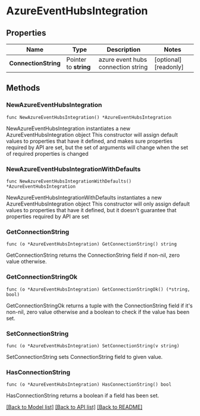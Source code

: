 # AzureEventHubsIntegration

## Properties

Name | Type | Description | Notes
------------ | ------------- | ------------- | -------------
**ConnectionString** | Pointer to **string** | azure event hubs connection string | [optional] [readonly] 

## Methods

### NewAzureEventHubsIntegration

`func NewAzureEventHubsIntegration() *AzureEventHubsIntegration`

NewAzureEventHubsIntegration instantiates a new AzureEventHubsIntegration object
This constructor will assign default values to properties that have it defined,
and makes sure properties required by API are set, but the set of arguments
will change when the set of required properties is changed

### NewAzureEventHubsIntegrationWithDefaults

`func NewAzureEventHubsIntegrationWithDefaults() *AzureEventHubsIntegration`

NewAzureEventHubsIntegrationWithDefaults instantiates a new AzureEventHubsIntegration object
This constructor will only assign default values to properties that have it defined,
but it doesn't guarantee that properties required by API are set

### GetConnectionString

`func (o *AzureEventHubsIntegration) GetConnectionString() string`

GetConnectionString returns the ConnectionString field if non-nil, zero value otherwise.

### GetConnectionStringOk

`func (o *AzureEventHubsIntegration) GetConnectionStringOk() (*string, bool)`

GetConnectionStringOk returns a tuple with the ConnectionString field if it's non-nil, zero value otherwise
and a boolean to check if the value has been set.

### SetConnectionString

`func (o *AzureEventHubsIntegration) SetConnectionString(v string)`

SetConnectionString sets ConnectionString field to given value.

### HasConnectionString

`func (o *AzureEventHubsIntegration) HasConnectionString() bool`

HasConnectionString returns a boolean if a field has been set.


[[Back to Model list]](../README.md#documentation-for-models) [[Back to API list]](../README.md#documentation-for-api-endpoints) [[Back to README]](../README.md)


